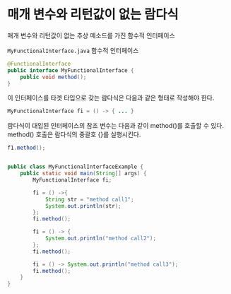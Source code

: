 # 매개 변수와 리턴값이 없는 람다식

매개 변수와 리턴값이 없는 추상 메소드를 가진 함수적 인터페이스

`MyFunctionalInterface.java` 함수적 인터페이스

```java
@FunctionalInterface
public interface MyFunctionalInterface {
    public void method();
}
```

이 인터페이스를 타겟 타입으로 갖는 람다식은 다음과 같은 형태로 작성해야 한다.

```java
MyFunctionalInterface fi = () -> { ... }
```

람다식이 대입된 인터페이스의 참조 변수는 다음과 같이 method()를 호출할 수 있다.
method() 호출은 람다식의 중괄호 {}를 실행시킨다.

```java
f1.method();
```

```java

public class MyFunctionalInterfaceExample {
    public static void main(String[] args) {
        MyFunctionalInterface fi;

        fi = () ->{
            String str = "method call1";
            System.out.println(str);
        };
        fi.method();

        fi = () -> {
            System.out.println("method call2");
        };
        fi.method();

        fi = () -> System.out.println("method call3");
        fi.method();
    }
}

```

